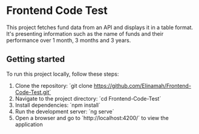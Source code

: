 # Frontend Code Test

This project fetches fund data from an API and displays it in a table format. It's presenting information such as the name of funds and their performance over 1 month, 3 months and 3 years. 

## Getting started

To run this project locally, follow these steps:

1. Clone the repository: ´git clone https://github.com/Elinamah/Frontend-Code-Test.git´
2. Navigate to the project directory: ´cd Frontend-Code-Test´
3. Install dependencies: ´npm install´
4. Run the development server: ´ng serve´
5. Open a browser and go to ´http://localhost:4200/´ to view the application

